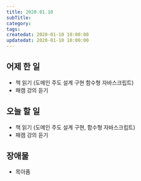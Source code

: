 ```yaml
---
title: 2020.01.10
subTitle: 
category: 
tags: 
createdat: 2020-01-10 10:00:00
updatedat: 2020-01-10 10:00:00
---
```


## 어제 한 일

* 책 읽기 (도메인 주도 설계 구현 함수형 자바스크립트)
* 패캠 강의 듣기

## 오늘 할 일

* 책 읽기 (도메인 주도 설계 구현, 함수형 자바스크립트)
* 패캠 강의 듣기

## 장애물

* 목아픔
